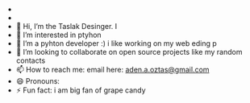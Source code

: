 
-
-
- 👋 Hi, I’m the Taslak Desinger. I 
- 👀 I’m interested in ptyhon
- 🌱 I’m a pyhton developer :) i like working on my web eding p
- 💞️ I’m looking to collaborate on open source projects like my random contacts
- 📫 How to reach me:  email here: aden.a.oztas@gmail.com
- 😄 Pronouns: 
- ⚡ Fun fact: i am big fan of grape candy

<!---
adenisthebestaslan/adenisthebestaslan is a ✨ special ✨ repository because its `README.md` (this file) appears on your GitHub profile.
You can click the Preview link to take a look at your changes.
--->
